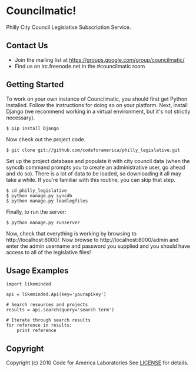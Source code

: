 Councilmatic!
=============
Philly City Council Legislative Subscription Service.

Contact Us
----------
- Join the mailing list at https://groups.google.com/group/councilmatic/
- Find us on irc.freenode.net in the #councilmatic room

Getting Started
---------------
To work on your own instance of Councilmatic, you should first get Python
installed. Follow the instructions for doing so on your platform. Next, install
Django (we recommend working in a virtual environment, but it's not strictly
necessary).

    $ pip install Django

Now check out the project code.

    $ git clone git://github.com/codeforamerica/philly_legislative.git

Set up the project database and populate it with city council data (when the
syncdb command prompts you to create an administrative user, go ahead and do
so). There is a lot of data to be loaded, so downloading it all may take a
while. If you're familiar with this routine, you can skip that step.

    $ cd philly_legislative
    $ python manage.py syncdb
    $ python manage.py loadlegfiles

Finally, to run the server:

    $ python manage.py runserver

Now, check that everything is working by browsing to http://localhost:8000/.  Now browse to http://localhost:8000/admin and enter the admin username and password you supplied and you should have access to all of the legislative files!

Usage Examples
--------------
    import likeminded
    
    api = likeminded.Api(key='yourapikey')
    
    # Search resources and projects
    results = api.search(query='search term')
    
    # Iterate through search results
    for reference in results:
        print reference

Copyright
---------
Copyright (c) 2010 Code for America Laboratories
See [LICENSE](https://github.com/cfalabs/open311/blob/master/LICENSE.mkd) for details.
